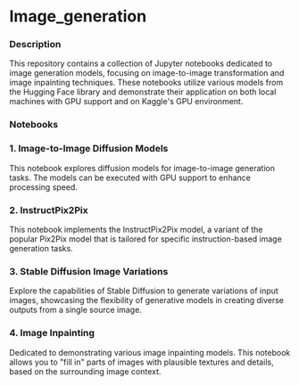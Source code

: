# Image_generation


### Description
This repository contains a collection of Jupyter notebooks dedicated to image generation models, focusing on image-to-image transformation and image inpainting techniques. These notebooks utilize various models from the Hugging Face library and demonstrate their application on both local machines with GPU support and on Kaggle's GPU environment.

### Notebooks
### 1. Image-to-Image Diffusion Models
This notebook explores diffusion models for image-to-image generation tasks. The models can be executed with GPU support to enhance processing speed.

### 2. InstructPix2Pix
This notebook implements the InstructPix2Pix model, a variant of the popular Pix2Pix model that is tailored for specific instruction-based image generation tasks.

### 3. Stable Diffusion Image Variations
Explore the capabilities of Stable Diffusion to generate variations of input images, showcasing the flexibility of generative models in creating diverse outputs from a single source image.

### 4. Image Inpainting
Dedicated to demonstrating various image inpainting models. This notebook allows you to "fill in" parts of images with plausible textures and details, based on the surrounding image context.
